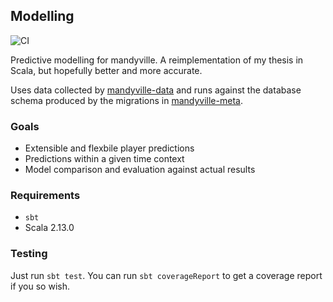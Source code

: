 ## Modelling

![CI](https://github.com/sirgraystar/mandyville-modelling/actions/workflows/ci.yml/badge.svg)

Predictive modelling for mandyville. A reimplementation of my thesis
in Scala, but hopefully better and more accurate.

Uses data collected by
[mandyville-data](https://github.com/sirgraystar/mandyville-data)
and runs against the database schema produced by the migrations in
[mandyville-meta](https://github.com/sirgraystar/mandyville-meta).

### Goals
  * Extensible and flexbile player predictions
  * Predictions within a given time context
  * Model comparison and evaluation against actual results

### Requirements
  * `sbt`
  * Scala 2.13.0

### Testing

Just run `sbt test`. You can run `sbt coverageReport` to get a
coverage report if you so wish.

